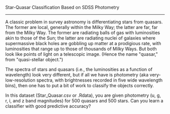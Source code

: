
Star-Quasar Classification Based on SDSS Photometry

---

A classic problem in survey astronomy is differentiating stars from quasars. The former are local, generally within the Milky Way; the latter are far, far from the Milky Way. The former are radiating balls of gas with luminosities akin to those of the Sun; the latter are radiating nuclei of galaxies where supermassive black holes are gobbling up matter at a prodigious rate, with luminosities that range up to those of thousands of Milky Ways. But both look like points of light on a telescopic image. (Hence the name "quasar," from "quasi-stellar object.") 

The spectra of stars and quasars (i.e., the luminosities as a function of wavelength) look very different, but if all we have is photometry (aka very-low-resolution spectra, with brightnesses recorded in five wide wavelength bins), then one has to put a bit of work to classify the objects correctly.

In this dataset (Star_Quasar.csv or .Rdata), you are given photometry (u, g, r, i, and z band magnitudes) for 500 quasars and 500 stars. Can you learn a classifier with good predictive accuracy?

